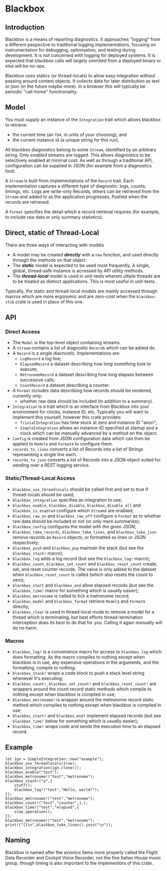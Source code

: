 # Blackbox

## Introduction

Blackbox is a means of reporting diagnostics. It approaches "logging" from a different pespective to traditional logging implementations, focusing on instrumentation for debugging, optimisation, and testing during development. It is not concerned with logging for deployed systems. It is expected that blackbox calls will largely ommited from a deployed binary or else will be no-ops.

Blackbox uses statics (or thread-locals) to allow easy integration without passing around context objects. It collects data for later distribution as text or json (in the future maybe more). In a browser this will typically be periodic "call-home" functrionality.

## Model

You must supply an instance of the `Integration` trait which allows blackbox to retrieve:
* the current time (an `f64`, in units of your choosing); and
* the current instance id (a unique string for this run).

All blackbox diagnostics belong to some `Stream`, identified by an arbitrary string. Only *enabled* streams are logged. This allows diagnostics to be selectively enabled at minimal cost. As well as through a traditional API, configuration can be supplied in JSON (for example from a diagnostics tool).

A `Stream` is built from implementations of the `Record` trait. Each implementation captures a different type of diagnostic: logs, counts, timings, etc. Logs are write-only Records, others can be retrieved from the `Stream` and added to as the application progresses, flushed when the records are retrieved.

A `Format` specifies the detail which a record retrieval requires (for example, to include raw data or only summary statistics).

## Direct, static of Thread-Local

There are three ways of interacting with models

 * A model may be created ***directly*** with a `new` function, and used directly through the methods on that object.
 * The ***static*** model is expected to be used most frequently. A single, global, thread-safe instance is accessed by API utility methods.
 * The ***thread-local*** model is used in unit-tests wherem ultiple threads are to be treated as distinct applications. This is most useful in unit-tests.

 Typically, the static and thread-local models are mainly accessed through macros which are more ergonomic and are zero-cost when the `blackbox-stub` crate is used in place of this one.

## API

### Direct Access

 * The `Model` is the top-level object containing streams.
 * A `Stream` contains a list of diagnostic `Record`s which can be added do.
 * A `Record` is a single diacnostic. Implementations are:
   * `LogRecord` a log line;
   * `ElapsedRecord` a dataset describing how long something took to execute;
   * `MetronomeRecord` a dataset describing how long elapses between successive calls;
   * `CountRecord` a dataset describing a counter.
 * A `Format` includes data describing how records should be rendered, currently only:
   * whether raw data should be included (in addition to a summary).
 * `Integration` is a trait which is an interface from Blackbox into your environment for clocks, instance ID, etc. Typically you will want to implement this yourself, however this crate provides:
   * `TrivialIntegration` has time stuck at zero and instance ID "anon";
   * `SimpleIntegration` allows an instance-ID specified at startup and a clock which can be manually advanced by a method on the object.
 * `Config` is created from JSON configuration data which can then be applied to `Model`s and `Format`s to configure them.
 * `records_to_lines` converts a list of Records into a list of Strings representing a single line each.
 * `records_to_json` converts a list of Records into a JSON object suited for sending over a REST logging service.

### Static/Thread-Local Access

* `blackbox_use_threadlocals` should be called first and set to true if thread-locals should be used;
* `blackbox_integration` specifies an integration to use;
* `blackbox_enable`, `blackbox_disable`, `blackbox_disable_all` and `blackbox_is_enabled` configure which `Stream`s are enabled;
* `blackbox_raw_on` and `blackbox_raw_off` configure a `Format` as to whether raw data should be included or not (or only mere summaries);
* `blackbox_config` configures the model with the given JSON;
* `blackbox_take_records`, `blackbox_take_lines`, and `blackbox_take_json` remove records as `Record` objects, or formatted as lines or JSON respectively;
* `blackbox_push` and `blackbox_pop` maintain the stack (but see the `blackbox_stack!` macro);
* `blackbox_log` adds a log record (but see the `blackbox_log!` macro);
* `blackbox_count`, `blackbox_set_count` and `blackbox_reset_count` create, set, and reset counter records. The value is only added to the dataset when `blackbox_reset_count` is called (which also resets the count to zero);
* `blackbox_start` and `blackbox_end` allow elapsed records (but see the `blackbox_time!` macro for something which is usually easier);
* `blackbox_metronome` is called to tick a metronome record;
* `blackbox_model` and  `blackbox_format` retrieve `Model`s and `Format`s directly;
* `blackbox_clear` is used in thread-local mode to remove a model for a thread which is terminating, but best efforts thread-termination interception does its best to do that for you. Calling it again manually will do no harm.

### Macros

* `blackbox_log!` is a convenience macro for access to `blackbox_log` which does formatting. As the macro compiles to nothing except when blackbox is in use, any expensive operations in the arguments, and the formatting, compile to nothing.
* `blackbox_stack!` wraps a code block to push a stack level string whenever it's executing;
* `blackbox_count!`, `blackbox_set_count!` and `blackbox_reset_count!` are wrappers around the count record static methods which compile to nothing except when blackbox is compiled in use;
* `blackbox_metronome!` is wrapper around the metronome record static method which compiles to nothing except when blackbox is compiled in use;
* `blackbox_start!` and `blackbox_end!` implement elapsed records (but see `blackbox_time!` below for something which is usually easier);
* `blackbox_time!` wraps code and sends the execution time to an elapsed record.

## Example

```
let ign = SimpleIntegration::new("example");
blackbox_use_threadlocals(true);
blackbox_integration(ign.clone());
blackbox_enable("test");
blackbox_metronome!("test","metronome");
blackbox_stack!("a",{
    stuff();
    blackbox_log!("test","Hello, world!");
});
blackbox_metronome!("test","metronome");
blackbox_count!("test","counter",1.);
blackbox_time!("test","elapsed",{
    slow_operation();
});
blackbox_metronome!("test","metronome");
print!("{}\n",blackbox_take_lines().join("\n"));
```

## Naming

Blackbox is named after the avionics items more properly called the Flight Data Recorder and Cockpit Voice Recorder, not the fine Italian House music group, though timing is also important to the implementors of this crate.

